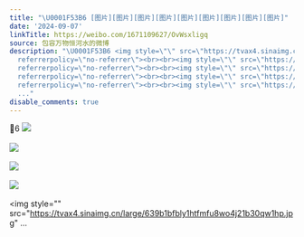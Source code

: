 ```yaml
---
title: "\U0001F53B6 [图片][图片][图片][图片][图片][图片][图片][图片][图片]"
date: '2024-09-07'
linkTitle: https://weibo.com/1671109627/OvWsxligq
source: 包容万物恒河水的微博
description: "\U0001F53B6 <img style=\"\" src=\"https://tvax4.sinaimg.cn/large/639b1bfbly1htfmeoq8amj21bz0r5k7e.jpg\"
  referrerpolicy=\"no-referrer\"><br><br><img style=\"\" src=\"https://tvax2.sinaimg.cn/large/639b1bfbly1htfmf3zd34j21bd0rf1gd.jpg\"
  referrerpolicy=\"no-referrer\"><br><br><img style=\"\" src=\"https://tvax1.sinaimg.cn/large/639b1bfbly1htfmfdebc0j21ba0s9qaj.jpg\"
  referrerpolicy=\"no-referrer\"><br><br><img style=\"\" src=\"https://tvax1.sinaimg.cn/large/639b1bfbly1htfmdco8r4j21av0r9kge.jpg\"
  referrerpolicy=\"no-referrer\"><br><br><img style=\"\" src=\"https://tvax4.sinaimg.cn/large/639b1bfbly1htfmfu8wo4j21b30qw1hp.jpg\"
  ..."
disable_comments: true
---
```

🔻6 <img style="" src="https://tvax4.sinaimg.cn/large/639b1bfbly1htfmeoq8amj21bz0r5k7e.jpg" referrerpolicy="no-referrer"><br><br><img style="" src="https://tvax2.sinaimg.cn/large/639b1bfbly1htfmf3zd34j21bd0rf1gd.jpg" referrerpolicy="no-referrer"><br><br><img style="" src="https://tvax1.sinaimg.cn/large/639b1bfbly1htfmfdebc0j21ba0s9qaj.jpg" referrerpolicy="no-referrer"><br><br><img style="" src="https://tvax1.sinaimg.cn/large/639b1bfbly1htfmdco8r4j21av0r9kge.jpg" referrerpolicy="no-referrer"><br><br><img style="" src="https://tvax4.sinaimg.cn/large/639b1bfbly1htfmfu8wo4j21b30qw1hp.jpg" ...